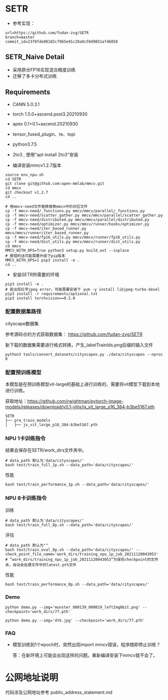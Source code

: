# SETR

- 参考实现：
```
url=https://github.com/fudan-zvg/SETR 
branch=master 
commit_id=23f8fde88182c7965e91c28a0c59d9851af46858
```

## SETR_Naive Detail

- 采用原仓FP16实现混合精度训练
- 迁移了多卡分布式训练

## Requirements

- CANN 5.0.3.1
- torch 1.5.0+ascend.post3.20210930
- apex 0.1+0.1+ascend.20210930
- tensor_fused_plugin、te、topi
- python3.7.5
- 2to3 , 使用"apt install 2to3"安装

- 编译安装mmcv1.2.7版本

```
source env_npu.sh 
cd SETR
git clone git@github.com:open-mmlab/mmcv.git
cd mmcv
git checkout v1.2.7
cd ..

# 用mmcv-need文件替换替换mmcv中的对应文件
cp -f mmcv-need/_functions.py mmcv/mmcv/parallel/_functions.py
cp -f mmcv-need/scatter_gather.py mmcv/mmcv/parallel/scatter_gather.py
cp -f mmcv-need/distributed.py mmcv/mmcv/parallel/distributed.py
cp -f mmcv-need/optimizer.py mmcv/mmcv/runner/hooks/optimizer.py
cp -f mmcv-need/iter_based_runner.py mmcv/mmcv/runner/iter_based_runner.py
cp -f mmcv-need/fp16_utils.py mmcv/mmcv/runner/fp16_utils.py
cp -f mmcv-need/dist_utils.py mmcv/mmcv/runner/dist_utils.py
cd mmcv
MMCV_WITH_OPS=True python3 setup.py build_ext --inplace
# 报错的话可能需要升级下pip版本
MMCV_WITH_OPS=1 pip3 install -e .
cd ..
```

- 安装SETR所需要的环境

```
pip3 install -e .  
# 若出现红字jpeg error，可能需要安装下 yum -y install libjpeg-turbo-devel
pip3 install -r requirements/optional.txt
pip3 install torchvision==0.2.0
```

### 配置数据集路径

cityscape数据集

参考源码仓的方式获取数据集：
https://github.com/fudan-zvg/SETR

新下载的数据集需要进行格式转换，产生_labelTrainIds.png后缀的输入文件

```
python3 tools/convert_datasets/cityscapes.py ./data/cityscapes --nproc 8 
```


### 配置预训练模型

本模型是在预训练模型vit-large的基础上进行训练的，需要将vit模型下载到本地进行训练。

获取地址：https://github.com/rwightman/pytorch-image-models/releases/download/v0.1-vitjx/jx_vit_large_p16_384-b3be5167.pth

```
SETR
├── pre_train_models
│   ├── jx_vit_large_p16_384-b3be5167.pth
```

### NPU 1卡训练指令

结果会保存在SETR/work_dirs文件夹中。

```shell
# data_path 默认为'data/cityscapes/'
bash test/train_full_1p.sh --data_path='data/cityscapes/'
```

性能

```shell
bash test/train_performance_1p.sh --data_path='data/cityscapes/'
```

### NPU 8卡训练指令

训练
```shell
# data_path 默认为'data/cityscapes/'
bash test/train_full_8p.sh --data_path='data/cityscapes/'
```
评估
```shell
# data_path 默认为""
bash test/train_eval_8p.sh --data_path='data/cityscapes/' --check_point_file_name='work_dirs/training_npu_1p_job_20211120043053'
# “work_dirs/training_npu_1p_job_20211120043053”为保存checkpoint的文件夹，自动会处理文件中的latest.pth文件
```

性能

```shell
bash test/train_performance_8p.sh --data_path='data/cityscapes/'
```

### Demo

```
python demo.py --img='munster_000139_000019_leftImg8bit.png' --checkpoint='work_dirs/77.pth' 
```

```
python demo.py --img='dtk.jpg' --checkpoint='work_dirs/77.pth' 
```

### FAQ

- 模型训练到1个epoch时，突然出现import mmcv错误，程序随即停止训练？

  答：在新环境上可能会出现这样的问题。重新编译安装下mmcv就不会了。


# 公网地址说明

代码涉及公网地址参考 public_address_statement.md